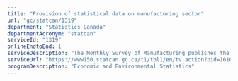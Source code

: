 ```yaml
---
title: "Provision of statistical data on manufacturing sector"
url: "gc/statcan/1319"
department: "Statistics Canada"
departmentAcronym: "statcan"
serviceId: "1319"
onlineEndtoEnd: 1
serviceDescription: "The Monthly Survey of Manufacturing publishes the values (in Canadian dollars) of sales of goods manufactured, inventories and orders. The Monthly Survey of Manufacturing data are used as indicators of the economic condition of manufacturing industries; as inputs to Canada's gross domestic product; as components in the Statistics Canada composite indicator; as input to economic studies, and in econometric models (e.g. to determine market share, apparent domestic availability, etc.). Results from this survey are used by both the private and public sectors including finance departments of the federal and provincial governments, the Bank of Canada, Industry Canada, the System of National Accounts, the manufacturing community, consultants and research organizations in Canada, the United States and abroad, and the business press."
serviceUrl: "https://www150.statcan.gc.ca/t1/tbl1/en/tv.action?pid=1610004701"
programDescription: "Economic and Environmental Statistics"
---
```

